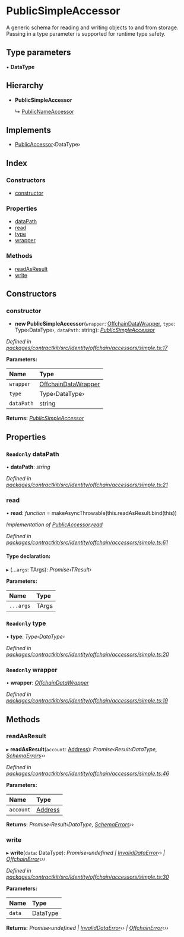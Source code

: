 # PublicSimpleAccessor

A generic schema for reading and writing objects to and from storage. Passing in a type parameter is supported for runtime type safety.

## Type parameters

▪ **DataType**

## Hierarchy

* **PublicSimpleAccessor**

  ↳ [PublicNameAccessor]()

## Implements

* [PublicAccessor]()‹DataType›

## Index

### Constructors

* [constructor]()

### Properties

* [dataPath]()
* [read]()
* [type]()
* [wrapper]()

### Methods

* [readAsResult]()
* [write]()

## Constructors

### constructor

+ **new PublicSimpleAccessor**\(`wrapper`: [OffchainDataWrapper](), `type`: Type‹DataType›, `dataPath`: string\): [_PublicSimpleAccessor_]()

_Defined in_ [_packages/contractkit/src/identity/offchain/accessors/simple.ts:17_](https://github.com/celo-org/celo-monorepo/blob/master/packages/contractkit/src/identity/offchain/accessors/simple.ts#L17)

**Parameters:**

| Name | Type |
| :--- | :--- |
| `wrapper` | [OffchainDataWrapper]() |
| `type` | Type‹DataType› |
| `dataPath` | string |

**Returns:** [_PublicSimpleAccessor_]()

## Properties

### `Readonly` dataPath

• **dataPath**: _string_

_Defined in_ [_packages/contractkit/src/identity/offchain/accessors/simple.ts:21_](https://github.com/celo-org/celo-monorepo/blob/master/packages/contractkit/src/identity/offchain/accessors/simple.ts#L21)

### read

• **read**: _function_ = makeAsyncThrowable\(this.readAsResult.bind\(this\)\)

_Implementation of_ [_PublicAccessor_]()_._[_read_]()

_Defined in_ [_packages/contractkit/src/identity/offchain/accessors/simple.ts:61_](https://github.com/celo-org/celo-monorepo/blob/master/packages/contractkit/src/identity/offchain/accessors/simple.ts#L61)

#### Type declaration:

▸ \(...`args`: TArgs\): _Promise‹TResult›_

**Parameters:**

| Name | Type |
| :--- | :--- |
| `...args` | TArgs |

### `Readonly` type

• **type**: _Type‹DataType›_

_Defined in_ [_packages/contractkit/src/identity/offchain/accessors/simple.ts:20_](https://github.com/celo-org/celo-monorepo/blob/master/packages/contractkit/src/identity/offchain/accessors/simple.ts#L20)

### `Readonly` wrapper

• **wrapper**: [_OffchainDataWrapper_]()

_Defined in_ [_packages/contractkit/src/identity/offchain/accessors/simple.ts:19_](https://github.com/celo-org/celo-monorepo/blob/master/packages/contractkit/src/identity/offchain/accessors/simple.ts#L19)

## Methods

### readAsResult

▸ **readAsResult**\(`account`: [Address](_base_.md#address)\): _Promise‹Result‹DataType,_ [_SchemaErrors_](_identity_offchain_accessors_errors_.md#schemaerrors)_››_

_Defined in_ [_packages/contractkit/src/identity/offchain/accessors/simple.ts:46_](https://github.com/celo-org/celo-monorepo/blob/master/packages/contractkit/src/identity/offchain/accessors/simple.ts#L46)

**Parameters:**

| Name | Type |
| :--- | :--- |
| `account` | [Address](_base_.md#address) |

**Returns:** _Promise‹Result‹DataType,_ [_SchemaErrors_](_identity_offchain_accessors_errors_.md#schemaerrors)_››_

### write

▸ **write**\(`data`: DataType\): _Promise‹undefined \|_ [_InvalidDataError_]()_‹› \|_ [_OffchainError_]()_‹››_

_Defined in_ [_packages/contractkit/src/identity/offchain/accessors/simple.ts:30_](https://github.com/celo-org/celo-monorepo/blob/master/packages/contractkit/src/identity/offchain/accessors/simple.ts#L30)

**Parameters:**

| Name | Type |
| :--- | :--- |
| `data` | DataType |

**Returns:** _Promise‹undefined \|_ [_InvalidDataError_]()_‹› \|_ [_OffchainError_]()_‹››_

